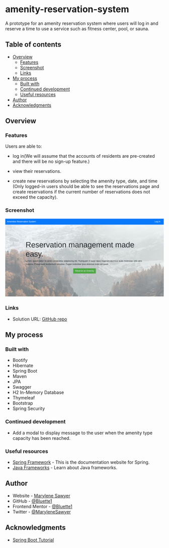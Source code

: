 # amenity-reservation-system

A prototype for an amenity reservation system where users will log in and reserve a time to use a service such as fitness center, pool, or sauna. 

## Table of contents

- [Overview](#overview)
  - [Features](#features)
  - [Screenshot](#screenshot)
  - [Links](#links)
- [My process](#my-process)
  - [Built with](#built-with)
  - [Continued development](#continued-development)
  - [Useful resources](#useful-resources)
- [Author](#author)
- [Acknowledgments](#acknowledgments)

## Overview

### Features

Users are able to:

- log in(We will assume that the accounts of residents are pre-created and there will be no sign-up feature.)

- view their reservations.
- create new reservations by selecting the amenity type, date, and time (Only logged-in users should be able to see the reservations page and create reservations if the current number of reservations does not exceed the capacity).

### Screenshot

![](./public/images/screenshot.png)


### Links

- Solution URL: [GitHub repo](https://github.com/Bluette1/amenity-reservation-system)

## My process

### Built with
- Bootify
- Hibernate
- Spring Boot
- Maven
- JPA
- Swagger
- H2 In-Memory Database
- Thymeleaf
- Bootstrap
- Spring Security

### Continued development

- Add a modal to display message to the user when the amenity type capacity has been reached.

### Useful resources

- [Spring Framework](https://spring.io/projects/spring-framework) - This is the documentation website for Spring.
- [Java Frameworks](https://data-flair.training/blogs/java-frameworks/) - Learn about Java frameworks.

## Author


- Website - [Marylene Sawyer](http://www.marylene.tech/)
- GitHub - [@Bluette1](https://github.com/Bluette1)
- Frontend Mentor - [@Bluette1](https://www.frontendmentor.io/profile/Bluette1)
- Twitter - [@MaryleneSawyer](https://twitter.com/MaryleneSawyer)

## Acknowledgments

- [Spring Boot Tutorial](https://www.freecodecamp.org/news/spring-boot-tutorial-build-fast-modern-java-app/)

